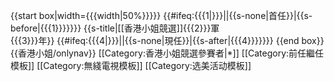 {{start box|width={{{width|50%}}}}}
{{#ifeq:{{{1|}}}||{{s-none|首任}}|{{s-before|{{{1}}}}}}}
{{s-title|[[香港小姐競選]]{{{2}}}軍<br/>{{{3}}}年}}
{{#ifeq:{{{4|}}}||{{s-none|現任}}|{{s-after|{{{4}}}}}}}
{{end box}}
{{香港小姐/onlynav}}
<noinclude>
[[Category:香港小姐競選參賽者|*]]
[[Category:前任繼任模板]]
[[Category:無綫電視模板]]
[[Category:选美活动模板]]
</noinclude>
